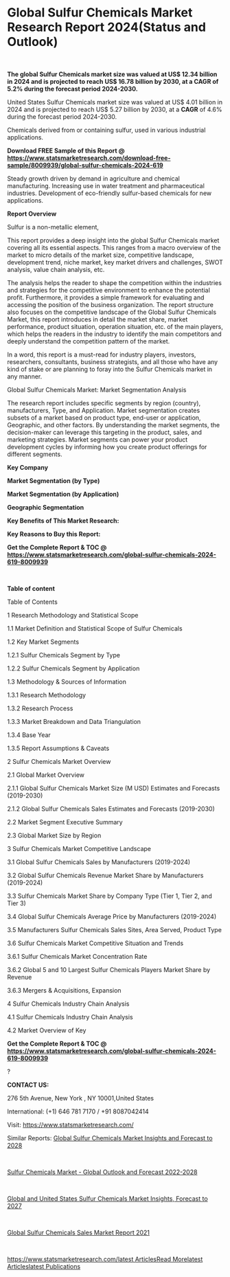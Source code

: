 <h1>Global Sulfur Chemicals Market Research Report 2024(Status and Outlook)</h1><br/><p><strong>The global Sulfur Chemicals market size was valued at US$ 12.34 billion in 2024 and is projected to reach US$ 16.78 billion by 2030, at a <strong>CAGR</strong> of 5.2% during the forecast period 2024-2030.</strong></p>
 
 
 
 <p>United States Sulfur Chemicals market size was valued at US$ 4.01 billion in 2024 and is projected to reach US$ 5.27 billion by 2030, at a <strong>CAGR</strong> of 4.6% during the forecast period 2024-2030.</p>
 
 
 
 <p>Chemicals derived from or containing sulfur, used in various industrial applications.</p>
 
 
 
 <p><strong>Download FREE Sample of this Report @ <a href="https://www.statsmarketresearch.com/download-free-sample/8009939/global-sulfur-chemicals-2024-619">https://www.statsmarketresearch.com/download-free-sample/8009939/global-sulfur-chemicals-2024-619</a></strong></p>
 
 
 
 <p>Steady growth driven by demand in agriculture and chemical manufacturing. Increasing use in water treatment and pharmaceutical industries. Development of eco-friendly sulfur-based chemicals for new applications.</p>
 
 
 
 <p><strong>Report Overview</strong></p>
 
 
 
 <p>Sulfur is a non-metallic element,</p>
 
 
 
 <p>This report provides a deep insight into the global Sulfur Chemicals market covering all its essential aspects. This ranges from a macro overview of the market to micro details of the market size, competitive landscape, development trend, niche market, key market drivers and challenges, SWOT analysis, value chain analysis, etc.</p>
 
 
 
 <p>The analysis helps the reader to shape the competition within the industries and strategies for the competitive environment to enhance the potential profit. Furthermore, it provides a simple framework for evaluating and accessing the position of the business organization. The report structure also focuses on the competitive landscape of the Global Sulfur Chemicals Market, this report introduces in detail the market share, market performance, product situation, operation situation, etc. of the main players, which helps the readers in the industry to identify the main competitors and deeply understand the competition pattern of the market.</p>
 
 
 
 <p>In a word, this report is a must-read for industry players, investors, researchers, consultants, business strategists, and all those who have any kind of stake or are planning to foray into the Sulfur Chemicals market in any manner.</p>
 
 
 
 <p>Global Sulfur Chemicals Market: Market Segmentation Analysis</p>
 
 
 
 <p>The research report includes specific segments by region (country), manufacturers, Type, and Application. Market segmentation creates subsets of a market based on product type, end-user or application, Geographic, and other factors. By understanding the market segments, the decision-maker can leverage this targeting in the product, sales, and marketing strategies. Market segments can power your product development cycles by informing how you create product offerings for different segments.</p>
 
 
 
 <p><strong>Key Company</strong></p>
 
 
 
 <p><strong>Market Segmentation (by Type)</strong></p>
 
 
 
 <p><strong>Market Segmentation (<strong>by Application</strong>)</strong></p>
 
 
 
 <p><strong>Geographic Segmentation</strong></p>
 
 
 
 <p><strong>Key Benefits of This Market Research:</strong></p>
 
 
 
 <p><strong>Key <strong>Reasons to Buy</strong> this Report:</strong></p>
 
 
 
 <div><b>Get the Complete Report & TOC @ <a href="https://www.statsmarketresearch.com/global-sulfur-chemicals-2024-619-8009939">https://www.statsmarketresearch.com/global-sulfur-chemicals-2024-619-8009939</a></b></div>
 
 
 
 <p><br />
 
 <b>Table of content</b></p>
 
 
 
 <p>Table of Contents<br />
 
 1 Research Methodology and Statistical Scope<br />
 
 1.1 Market Definition and Statistical Scope of Sulfur Chemicals<br />
 
 1.2 Key Market Segments<br />
 
 1.2.1 Sulfur Chemicals Segment by Type<br />
 
 1.2.2 Sulfur Chemicals Segment by Application<br />
 
 1.3 Methodology & Sources of Information<br />
 
 1.3.1 Research Methodology<br />
 
 1.3.2 Research Process<br />
 
 1.3.3 Market Breakdown and Data Triangulation<br />
 
 1.3.4 Base Year<br />
 
 1.3.5 Report Assumptions & Caveats<br />
 
 2 Sulfur Chemicals Market Overview<br />
 
 2.1 Global Market Overview<br />
 
 2.1.1 Global Sulfur Chemicals Market Size (M USD) Estimates and Forecasts (2019-2030)<br />
 
 2.1.2 Global Sulfur Chemicals Sales Estimates and Forecasts (2019-2030)<br />
 
 2.2 Market Segment Executive Summary<br />
 
 2.3 Global Market Size by Region<br />
 
 3 Sulfur Chemicals Market Competitive Landscape<br />
 
 3.1 Global Sulfur Chemicals Sales by Manufacturers (2019-2024)<br />
 
 3.2 Global Sulfur Chemicals Revenue Market Share by Manufacturers (2019-2024)<br />
 
 3.3 Sulfur Chemicals Market Share by Company Type (Tier 1, Tier 2, and Tier 3)<br />
 
 3.4 Global Sulfur Chemicals Average Price by Manufacturers (2019-2024)<br />
 
 3.5 Manufacturers Sulfur Chemicals Sales Sites, Area Served, Product Type<br />
 
 3.6 Sulfur Chemicals Market Competitive Situation and Trends<br />
 
 3.6.1 Sulfur Chemicals Market Concentration Rate<br />
 
 3.6.2 Global 5 and 10 Largest Sulfur Chemicals Players Market Share by Revenue<br />
 
 3.6.3 Mergers & Acquisitions, Expansion<br />
 
 4 Sulfur Chemicals Industry Chain Analysis<br />
 
 4.1 Sulfur Chemicals Industry Chain Analysis<br />
 
 4.2 Market Overview of Key</p>
 
 
 
 <div><b>Get the Complete Report & TOC @ <a href="https://www.statsmarketresearch.com/global-sulfur-chemicals-2024-619-8009939">https://www.statsmarketresearch.com/global-sulfur-chemicals-2024-619-8009939</a></b></div>
 
 
 
 <p>? </p>
 
 
 
 <p><b>CONTACT US:</b><br />
 
 276 5th Avenue, New York , NY 10001,United States<br />
 
 International: (+1) 646 781 7170 / +91 8087042414<br />
 
 Visit: <a href="https://www.statsmarketresearch.com/">https://www.statsmarketresearch.com/</a><br />
 
 Similar Reports: <a href="https://www.statsmarketresearch.com/global-sulfur-chemicals-2024-619-8009939">Global Sulfur Chemicals Market Insights and Forecast to 2028</a><br />
 
 <br />
 
 <a href="https://www.statsmarketresearch.com/global-sulfur-chemicals-2024-619-8009939">Sulfur Chemicals Market - Global Outlook and Forecast 2022-2028</a><br />
 
 <br />
 
 <a href="https://www.statsmarketresearch.com/global-sulfur-chemicals-2024-619-8009939">Global and United States Sulfur Chemicals Market Insights, Forecast to 2027</a><br />
 
 <br />
 
 <a href="https://www.statsmarketresearch.com/global-sulfur-chemicals-2024-619-8009939">Global Sulfur Chemicals Sales Market Report 2021</a><br />
 
 <br />
 
 <a href="https://gyeongbokgung.com">https://www.statsmarketresearch.com/</a><a href="https://hallyeomaritime.com">latest Articles</a><a href="https://jingwansa.com">Read More</a><a href="https://nguoiviet.jp/">latest Articles</a><a href="https://www.intelmarketresearch.com/">latest Publications</a></p>